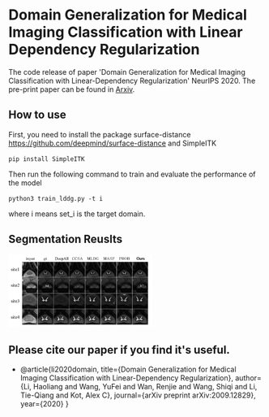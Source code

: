 # Domain Generalization for Medical Imaging Classification with Linear Dependency Regularization
The code release of paper 'Domain Generalization for Medical Imaging Classification with Linear-Dependency Regularization' NeurIPS 2020.
The pre-print paper can be found in [Arxiv](https://arxiv.org/pdf/2009.12829.pdf).

## How to use
First, you need to install the package surface-distance https://github.com/deepmind/surface-distance and SimpleITK
```
pip install SimpleITK
```
Then run the following command to train and evaluate the performance of the model
```
python3 train_lddg.py -t i
```
where i means set_i is the target domain.

## Segmentation Reuslts
![image](./20201018_204019.jpg)

## Please cite our paper if you find it's useful.
- @article{li2020domain,
  title={Domain Generalization for Medical Imaging Classification with Linear-Dependency Regularization},
  author={Li, Haoliang and Wang, YuFei and Wan, Renjie and Wang, Shiqi and Li, Tie-Qiang and Kot, Alex C},
  journal={arXiv preprint arXiv:2009.12829},
  year={2020}
}


